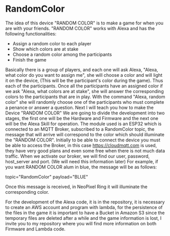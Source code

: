 # RandomColor
The idea of this device "RANDOM COLOR" is to make a game for when you are with your friends. "RANDOM COLOR" works with Alexa and has the following functionalities:
- Assign a random color to each player
- Show which colors are at stake
- Choose a random color among the participants
- Finish the game

Basically there is a group of players, and each one will ask Alexa, "Alexa, what color do you want to assign me", she will choose a color and will light it on the device, (This will be the participant's color during the game). Thus each of the participants.
Once all the participants have an assigned color if we ask "Alexa, what colors are at stake", she will answer the corresponding colors to the participants that are in play.
With the command "Alexa, random color" she will randomly choose one of the participants who must complete a penance or answer a question.
Next I will teach you how to make the Device "RANDOM COLOR"
We are going to divide the development into two stages, the first one will be the Hardware and Firmware and the next one will be the Alexa Skill for operation.
The module used is an ESP32 which is connected to an MQTT Broker, subscribed to a RandomColor topic, the message that will arrive will correspond to the color which should illuminate the "RANDOM COLOR".
Initially to be able to connect the device you must be able to access the Broker, in this case https://cloudmqtt.com is used, they have very good plans and even some free when there is not much data traffic. When we activate our broker, we will find our user, password, host_server and port. (We will need this information later)
For example, if you want RANDOM COLOR alum in blue, the message will be as follows:

topic="RandomColor"
payload="BLUE"

Once this message is received, in NeoPixel Ring it will illuminate the corresponding color.

For the development of the Alexa code, it is in the repository, it is necessary to create an AWS account and program with lambda, for the persistence of the files in the game it is important to have a Bucket in Amazon S3 since the temporary files are deleted after a while and the game information is lost, I invite you to my repository where you will find more information on both Firmware and Lambda code.
